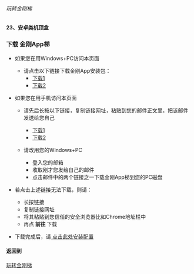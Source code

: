 ###### 玩转金刚梯
#### 23、安卓类机顶盒
### 下载 金刚App梯

- 如果您在用Windows+PC访问本页面
  - 请点击以下链接下载金刚App安装包：
    - [下载1](https://github.com/a2zitpro/client/releases/download/latest/app-prod-release.apk)
    - [下载2](https://bitbucket.org/kk64/public/downloads/app-prod-release.apk)

- 如果您在用手机访问本页面
  - 请先后长按以下链接，复制链接网址，粘贴到您的邮件正文里，把该邮件发送给您自己
    - [下载1](https://github.com/a2zitpro/client/releases/download/latest/app-prod-release.apk)
    - [下载2](https://bitbucket.org/kk64/public/downloads/app-prod-release.apk)

  - 请改用您的Windows+PC
    - 登入您的邮箱
    - 收取刚才您发给自己的邮件
    - 点击邮件中的两个链接之一下载金刚App梯到您的PC磁盘
 
- 若点击上述链接无法下载，则请：
  - 长按链接
  - 复制链接网址
  - 将其粘贴到您信任的安全浏览器比如Chrome地址栏中
  - 再点<strong> 前往 </strong>下载

- 下载完成后，请[ 点击此处安装配置](https://github.com/a2zitpro/web/blob/master/LadderFree/Android/TVBox/KKLadderAPP/KKLadderAPPConfigure.md)

#### 返回到
[玩转金刚梯](https://github.com/a2zitpro/web/blob/master/LadderFree/A.md)
